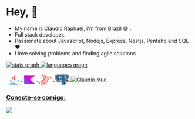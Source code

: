 # Hey, 👋 

* My name is Cláudio Raphael, i'm from Brazil 😄 .
* Full stack developer.
* Passionate about Javascript, Nodejs, Express, Nestjs, Pentaho and SQL ❤️ 
* I love solving problems and finding agile solutions


<div align="left">
  <a href="https://github.com/ClaudioRaphaelCT">
  <img height="152" alt="stats graph" src="https://github-readme-stats.vercel.app/api?username=ClaudioRaphaelCT&show_icons=true&theme=dracula&include_all_commits=true&count_private=true"/>
  <img height="152" alt="languages graph" src="https://github-readme-stats.vercel.app/api/top-langs/?username=ClaudioRaphaelCT&layout=compact&langs_count=7&theme=dracula"/>
</div>

 <div style="display: inline_block"><br>
   <img align="center" alt="Claudio-Java" height="30" width="40" src="https://raw.githubusercontent.com/devicons/devicon/master/icons/java/java-original.svg">
<img align="center" alt="Claudio-Kotlin" height="30" width="40" src="https://raw.githubusercontent.com/devicons/devicon/master/icons/kotlin/kotlin-original.svg">
   <img align="center" alt="Claudio-SQLServer" height="30" width="40" src="https://raw.githubusercontent.com/devicons/devicon/master/icons/microsoftsqlserver/microsoftsqlserver-plain.svg">
   <img align="center" alt="Claudio-Postgres" height="30" width="40" src="https://raw.githubusercontent.com/devicons/devicon/master/icons/postgresql/postgresql-original.svg">
   <img align="center" alt="Claudio-Vue" height="30" width="40" src="https://cdn.jsdelivr.net/gh/devicons/devicon/icons/vuejs/vuejs-original.svg">
</div>

 ### Conecte-se comigo:
<div>
  <a href="https://www.linkedin.com/in/cl%C3%A1udio-raphael-cabral-095738203/" target="_blank"><img src="https://img.shields.io/badge/-LinkedIn-%230077B5?style=for-the-badge&logo=linkedin&logoColor=white" target="_blank"></a> 
</div>



